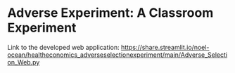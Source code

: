 # Adverse Experiment: A Classroom Experiment

Link to the developed web application: 
https://share.streamlit.io/noel-ocean/healtheconomics_adverseselectionexperiment/main/Adverse_Selection_Web.py